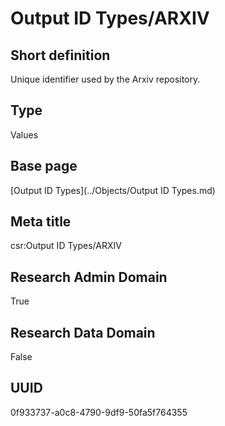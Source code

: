 # Output ID Types/ARXIV
## Short definition
Unique identifier used by the Arxiv repository.
## Type
Values
## Base page
[Output ID Types](../Objects/Output ID Types.md)
## Meta title
csr:Output ID Types/ARXIV
## Research Admin Domain
True
## Research Data Domain
False
## UUID
0f933737-a0c8-4790-9df9-50fa5f764355
